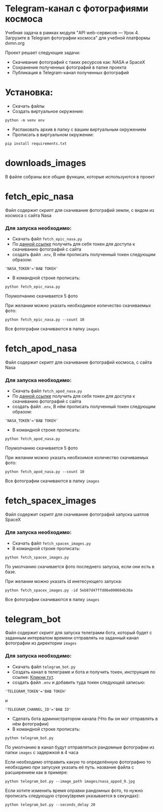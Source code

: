 # Telegram-канал с фотографиями космоса
Учебная задача в рамках модуля "API web-сервисов — Урок 4. Загрузите в Telegram фотографии космоса" для учебной платформы dvmn.org

Проект решает следующие задачи:

- Скачивание фотографий с таких ресурсов как: NASA и SpaceX
- Сохранение полученных фотографий в папке проекта
- Публикация в Telegram-канал полученных фотографий


# Установка:
- Скачать файлы
- Создать виртуальное окружение:
```
python -m venv env
```
- Распаковать архив в папку с вашим виртуальным окружением
- Прописать в виртуальном окружении:
```
pip install requirements.txt
```


# downloads_images
В файле собраны все общие функции, которые используются в проект

# fetch_epic_nasa
Файл содержит скрипт для скачивание фотографий земли, с видом из космоса с сайта Nasa 

### Для запуска необходимо:
- Скачать файл `fetch_epic_nasa.py`
- По [данной ссылке](https://api.nasa.gov/#apod) получить для себя токен для доступа к скачиванию фотографий с сайта
- создать файл `.env`, В нём прописать полученный токен следующим образом: 
```
'NASA_TOKEN'='ВАШ ТОКЕН'
```
- В командной строке прописать: 
``` 
python fetch_epic_nasa.py
```
Поумолчанию скачивается 5 фото

При желании можно указать необходимое количество скачиваемых фото:
```
python fetch_epic_nasa.py --count 10
```

Все фотографии скачиваются в папку `images`

# fetch_apod_nasa
Файл содержит скрипт для скачивание фотографий космоса, с сайта Nasa 
### Для запуска необходимо:
- Скачать файл `fetch_apod_nasa.py`
- По [данной ссылке](https://api.nasa.gov/#apod) получить для себя токен для доступа к скачиванию фотографий с сайта
- создать файл `.env`, В нём прописать полученный токен следующим образом: 
```
'NASA_TOKEN'='ВАШ ТОКЕН'
```
- В командной строке прописать: 
```
python fetch_apod_nasa.py
```
Поумолчанию скачивается 5 фото

При желании можно указать необхоимое количество скачиваемых фото:
```
python fetch_apod_nasa.py --count 10
```

Все фотографии скачиваются в папку `images`

# fetch_spacex_images
Файл содержит скрипт для скачивание фотографий запуска шатлов SpaceX
### Для запуска необходимо:
- Скачать файл `fetch_spacex_images.py`
- В командной строке прописать: 
```
python fetch_spacex_images.py
```
По умолчанию скачивается фото последнего запуска, если они есть в базе.

При желании можно указать id инетесующего запуска:
```
python fetch_spacex_images.py -id 5eb87d47ffd86e000604b38a
```

Все фотографии скачиваются в папку `images`

# telegram_bot
Файл содержит скрипт для запуска телеграмм бота, который будет с заданным интервалом времени отправлять на заданный канал фотографии из директории `images`
### Для запуска необходимо:
- Скачать файл `telegram_bot.py`
- Создать канал в телеграме и бота и получить токен, инструкция по ссылке: [Кликни тут](https://smmplanner.com/blog/otlozhennyj-posting-v-telegram/).
- создать файл `.env` и добавить туда токен следующей записью: 
```
'TELEGRAM_TOKEN'='ВАШ ТОКЕН'
``` 
и 
```
'TELEGRAM_CHANNEL_ID'='ВАШ ID'
```
- Сделать бота администратором канала (Что бы он мог отправлять в нём фотографии)
- В командной строке прописать: 
```
python telegram_bot.py
```
По умолчанию в канал будут отправляться рандомные фотографии из папки ` images ` с задержкой в 4 часа

Если необходимо отправить какую то определённую фотографию то необходимо при запусуке указать её путь. название файла с расширением как в примере:
```
python telegram_bot.py --image_path images/nasa_appod_9.jpg
```
Если хотите изменить время оправки рандомных фото, то нужно прописать следующую строку(время указывается в секундах):
```
python telegram_bot.py --seconds_delay 20
```
